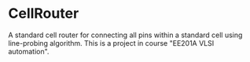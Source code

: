 CellRouter
==========
A standard cell router for connecting all pins within a standard cell using line-probing algorithm. This is a project
in course "EE201A VLSI automation".
